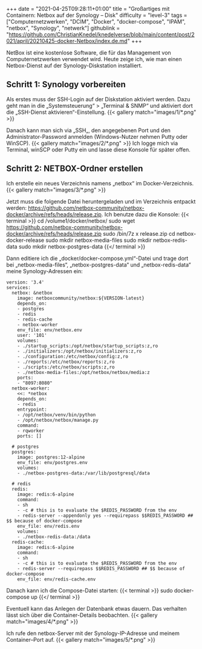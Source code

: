 +++
date = "2021-04-25T09:28:11+01:00"
title = "Großartiges mit Containern: Netbox auf der Synology – Disk"
difficulty = "level-3"
tags = ["Computernetzwerken", "DCIM", "Docker", "docker-compose", "IPAM", "netbox", "Synology", "netwerk"]
githublink = "https://github.com/ChristianKnedel/knedelverse/blob/main/content/post/2021/april/20210425-docker-Netbox/index.de.md"
+++

NetBox ist eine kostenlose Software, die für das Management von Computernetzwerken verwendet wird. Heute zeige ich, wie man einen Netbox-Dienst auf der Synology-Diskstation installiert.

## Schritt 1: Synology vorbereiten
Als erstes muss der SSH-Login auf der Diskstation aktiviert werden. Dazu geht man in die „Systemsteuerung“ > „Terminal & SNMP“ und aktiviert dort die „SSH-Dienst aktivieren“-Einstellung.
{{< gallery match="images/1/*.png" >}}

Danach kann man sich via „SSH„, den angegebenen Port und den Administrator-Password anmelden (Windows-Nutzer nehmen Putty oder WinSCP).
{{< gallery match="images/2/*.png" >}}
Ich logge mich via Terminal, winSCP oder Putty ein und lasse diese Konsole für später offen. 

## Schritt 2: NETBOX-Ordner erstellen
Ich erstelle ein neues Verzeichnis namens „netbox“ im Docker-Verzeichnis.
{{< gallery match="images/3/*.png" >}}

Jetzt muss die folgende Datei heruntergeladen und im Verzeichnis entpackt werden: https://github.com/netbox-community/netbox-docker/archive/refs/heads/release.zip. Ich benutze dazu die Konsole:
{{< terminal >}}
cd /volume1/docker/netbox/
sudo wget https://github.com/netbox-community/netbox-docker/archive/refs/heads/release.zip
sudo /bin/7z x release.zip
cd netbox-docker-release
sudo mkdir netbox-media-files
sudo mkdir netbox-redis-data
sudo mkdir netbox-postgres-data
{{</ terminal >}}

Dann editiere ich die „docker/docker-compose.yml“-Datei und trage dort bei „netbox-media-files“, „netbox-postgres-data“ und „netbox-redis-data“ meine Synology-Adressen ein:
```
version: '3.4'
services:
  netbox: &netbox
    image: netboxcommunity/netbox:${VERSION-latest}
    depends_on:
    - postgres
    - redis
    - redis-cache
    - netbox-worker
    env_file: env/netbox.env
    user: '101'
    volumes:
    - ./startup_scripts:/opt/netbox/startup_scripts:z,ro
    - ./initializers:/opt/netbox/initializers:z,ro
    - ./configuration:/etc/netbox/config:z,ro
    - ./reports:/etc/netbox/reports:z,ro
    - ./scripts:/etc/netbox/scripts:z,ro
    - ./netbox-media-files:/opt/netbox/netbox/media:z
    ports:
    - "8097:8080"
  netbox-worker:
    <<: *netbox
    depends_on:
    - redis
    entrypoint:
    - /opt/netbox/venv/bin/python
    - /opt/netbox/netbox/manage.py
    command:
    - rqworker
    ports: []

  # postgres
  postgres:
    image: postgres:12-alpine
    env_file: env/postgres.env
    volumes:
    - ./netbox-postgres-data:/var/lib/postgresql/data

  # redis
  redis:
    image: redis:6-alpine
    command:
    - sh
    - -c # this is to evaluate the $REDIS_PASSWORD from the env
    - redis-server --appendonly yes --requirepass $$REDIS_PASSWORD ## $$ because of docker-compose
    env_file: env/redis.env
    volumes:
    - ./netbox-redis-data:/data
  redis-cache:
    image: redis:6-alpine
    command:
    - sh
    - -c # this is to evaluate the $REDIS_PASSWORD from the env
    - redis-server --requirepass $$REDIS_PASSWORD ## $$ because of docker-compose
    env_file: env/redis-cache.env
```
Danach kann ich die Compose-Datei starten:
{{< terminal >}}
sudo docker-compose up
{{</ terminal >}}

Eventuell kann das Anlegen der Datenbank etwas dauern. Das verhalten lässt sich über die Container-Details beobachten.
{{< gallery match="images/4/*.png" >}}

Ich rufe den netbox-Server mit der Synology-IP-Adresse und meinem Container–Port auf.
{{< gallery match="images/5/*.png" >}}